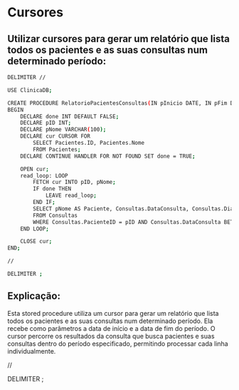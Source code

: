 # Cursores
## Utilizar cursores para gerar um relatório que lista todos os pacientes e as suas consultas num determinado período:

```bash
DELIMITER //

USE ClinicaDB;

CREATE PROCEDURE RelatorioPacientesConsultas(IN pInicio DATE, IN pFim DATE)
BEGIN
    DECLARE done INT DEFAULT FALSE;
    DECLARE pID INT;
    DECLARE pNome VARCHAR(100);
    DECLARE cur CURSOR FOR
        SELECT Pacientes.ID, Pacientes.Nome
        FROM Pacientes;
    DECLARE CONTINUE HANDLER FOR NOT FOUND SET done = TRUE;

    OPEN cur;
    read_loop: LOOP
        FETCH cur INTO pID, pNome;
        IF done THEN
            LEAVE read_loop;
        END IF;
        SELECT pNome AS Paciente, Consultas.DataConsulta, Consultas.Diagnóstico
        FROM Consultas
        WHERE Consultas.PacienteID = pID AND Consultas.DataConsulta BETWEEN pInicio AND pFim;
    END LOOP;

    CLOSE cur;
END;

//

DELIMITER ;
```

## Explicação:
Esta stored procedure utiliza um cursor para gerar um relatório que lista todos os pacientes e as suas consultas num determinado período. Ela recebe como parâmetros a data de início e a data de fim do período. O cursor percorre os resultados da consulta que busca pacientes e suas consultas dentro do período especificado, permitindo processar cada linha individualmente.



//

DELIMITER ;
```
